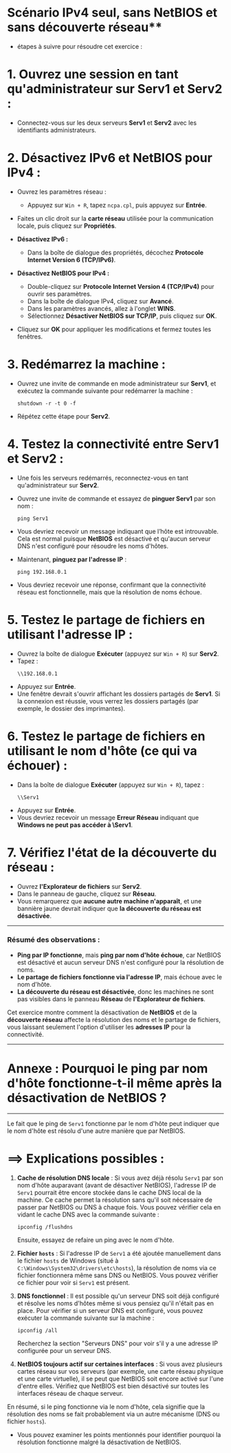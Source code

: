 # Scénario IPv4 seul, sans NetBIOS et sans découverte réseau**

- étapes à suivre pour résoudre cet exercice :

# **1. Ouvrez une session en tant qu'administrateur sur Serv1 et Serv2 :**

   - Connectez-vous sur les deux serveurs **Serv1** et **Serv2** avec les identifiants administrateurs.

# **2. Désactivez IPv6 et NetBIOS pour IPv4 :**

   - Ouvrez les paramètres réseau :
     - Appuyez sur `Win + R`, tapez `ncpa.cpl`, puis appuyez sur **Entrée**.
   - Faites un clic droit sur la **carte réseau** utilisée pour la communication locale, puis cliquez sur **Propriétés**.
   
   - **Désactivez IPv6 :**
     - Dans la boîte de dialogue des propriétés, décochez **Protocole Internet Version 6 (TCP/IPv6)**.
     
   - **Désactivez NetBIOS pour IPv4 :**
     - Double-cliquez sur **Protocole Internet Version 4 (TCP/IPv4)** pour ouvrir ses paramètres.
     - Dans la boîte de dialogue IPv4, cliquez sur **Avancé**.
     - Dans les paramètres avancés, allez à l'onglet **WINS**.
     - Sélectionnez **Désactiver NetBIOS sur TCP/IP**, puis cliquez sur **OK**.
     
   - Cliquez sur **OK** pour appliquer les modifications et fermez toutes les fenêtres.

# **3. Redémarrez la machine :**

   - Ouvrez une invite de commande en mode administrateur sur **Serv1**, et exécutez la commande suivante pour redémarrer la machine :
     ```
     shutdown -r -t 0 -f
     ```
   - Répétez cette étape pour **Serv2**.

# **4. Testez la connectivité entre Serv1 et Serv2 :**

   - Une fois les serveurs redémarrés, reconnectez-vous en tant qu'administrateur sur **Serv2**.
   - Ouvrez une invite de commande et essayez de **pinguer Serv1** par son nom :
     ```
     ping Serv1
     ```
   - Vous devriez recevoir un message indiquant que l’hôte est introuvable. Cela est normal puisque **NetBIOS** est désactivé et qu'aucun serveur DNS n'est configuré pour résoudre les noms d'hôtes.

   - Maintenant, **pinguez par l'adresse IP** :
     ```
     ping 192.168.0.1
     ```
   - Vous devriez recevoir une réponse, confirmant que la connectivité réseau est fonctionnelle, mais que la résolution de noms échoue.

# **5. Testez le partage de fichiers en utilisant l'adresse IP :**

   - Ouvrez la boîte de dialogue **Exécuter** (appuyez sur `Win + R`) sur **Serv2**.
   - Tapez :
     ```
     \\192.168.0.1
     ```
   - Appuyez sur **Entrée**.
   - Une fenêtre devrait s'ouvrir affichant les dossiers partagés de **Serv1**. Si la connexion est réussie, vous verrez les dossiers partagés (par exemple, le dossier des imprimantes).

# **6. Testez le partage de fichiers en utilisant le nom d'hôte (ce qui va échouer) :**

   - Dans la boîte de dialogue **Exécuter** (appuyez sur `Win + R`), tapez :
     ```
     \\Serv1
     ```
   - Appuyez sur **Entrée**.
   - Vous devriez recevoir un message **Erreur Réseau** indiquant que **Windows ne peut pas accéder à \\Serv1**.

# **7. Vérifiez l'état de la découverte du réseau :**

   - Ouvrez **l'Explorateur de fichiers** sur **Serv2**.
   - Dans le panneau de gauche, cliquez sur **Réseau**.
   - Vous remarquerez que **aucune autre machine n'apparaît**, et une bannière jaune devrait indiquer que **la découverte du réseau est désactivée**.

---

### **Résumé des observations :**

- **Ping par IP fonctionne**, mais **ping par nom d'hôte échoue**, car NetBIOS est désactivé et aucun serveur DNS n'est configuré pour la résolution de noms.
- **Le partage de fichiers fonctionne via l'adresse IP**, mais échoue avec le nom d'hôte.
- **La découverte du réseau est désactivée**, donc les machines ne sont pas visibles dans le panneau **Réseau** de **l'Explorateur de fichiers**.

Cet exercice montre comment la désactivation de **NetBIOS** et de la **découverte réseau** affecte la résolution des noms et le partage de fichiers, vous laissant seulement l'option d'utiliser les **adresses IP** pour la connectivité.


----
# Annexe : **Pourquoi le ping par nom d'hôte fonctionne-t-il même après la désactivation de NetBIOS ?**
----

Le fait que le ping de `Serv1` fonctionne par le nom d'hôte peut indiquer que le nom d'hôte est résolu d'une autre manière que par NetBIOS.

# ==> Explications possibles :

1. **Cache de résolution DNS locale** : Si vous avez déjà résolu `Serv1` par son nom d'hôte auparavant (avant de désactiver NetBIOS), l'adresse IP de `Serv1` pourrait être encore stockée dans le cache DNS local de la machine. Ce cache permet la résolution sans qu'il soit nécessaire de passer par NetBIOS ou DNS à chaque fois. Vous pouvez vérifier cela en vidant le cache DNS avec la commande suivante :
   ```
   ipconfig /flushdns
   ```
   Ensuite, essayez de refaire un ping avec le nom d'hôte.

2. **Fichier `hosts`** : Si l'adresse IP de `Serv1` a été ajoutée manuellement dans le fichier `hosts` de Windows (situé à `C:\Windows\System32\drivers\etc\hosts`), la résolution de noms via ce fichier fonctionnera même sans DNS ou NetBIOS. Vous pouvez vérifier ce fichier pour voir si `Serv1` est présent.

3. **DNS fonctionnel** : Il est possible qu'un serveur DNS soit déjà configuré et résolve les noms d'hôtes même si vous pensiez qu'il n'était pas en place. Pour vérifier si un serveur DNS est configuré, vous pouvez exécuter la commande suivante sur la machine :
   ```
   ipconfig /all
   ```
   Recherchez la section "Serveurs DNS" pour voir s'il y a une adresse IP configurée pour un serveur DNS.

4. **NetBIOS toujours actif sur certaines interfaces** : Si vous avez plusieurs cartes réseau sur vos serveurs (par exemple, une carte réseau physique et une carte virtuelle), il se peut que NetBIOS soit encore activé sur l'une d'entre elles. Vérifiez que NetBIOS est bien désactivé sur toutes les interfaces réseau de chaque serveur.

En résumé, si le ping fonctionne via le nom d'hôte, cela signifie que la résolution des noms se fait probablement via un autre mécanisme (DNS ou fichier `hosts`). 

- Vous pouvez examiner les points mentionnés pour identifier pourquoi la résolution fonctionne malgré la désactivation de NetBIOS.
